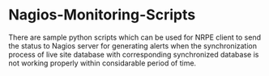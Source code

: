 # Nagios-Monitoring-Scripts

There are sample python scripts which can be used for NRPE client to send the status 
to Nagios server for generating alerts when the synchronization process of live site 
database with corresponding synchronized database is not working properly within 
considarable period of time.
